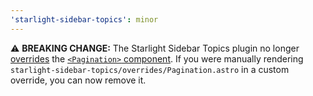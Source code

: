 ```yaml
---
'starlight-sidebar-topics': minor
---
```


⚠️ **BREAKING CHANGE:** The Starlight Sidebar Topics plugin no longer [overrides](https://starlight.astro.build/guides/overriding-components/) the [`<Pagination>` component](https://starlight.astro.build/reference/overrides/#pagination). If you were manually rendering `starlight-sidebar-topics/overrides/Pagination.astro` in a custom override, you can now remove it.
